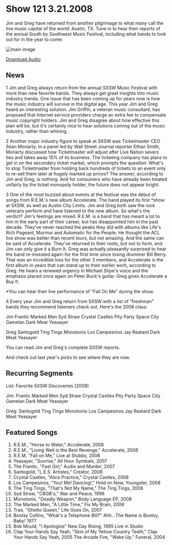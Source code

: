 # Show 121 3.21.2008
Jim and Greg have returned from another pilgrimage to what many call the live music capital of the world: Austin, TX. Tune in to hear their reports of the annual South by Southwest Music Festival, including what bands to look out for in the year to come.

![main image]()

[Download Audio](http://audio.soundopinions.org/streams/2008/03/so_20080321.m3u)

## News
1 Jim and Greg always return from the annual SXSW Music Festival with more than new favorite bands. They always get great insights into music industry trends. One issue that has been coming up for years now is how the music industry will survive in the digital age. This year Jim and Greg heard an interesting solution. Jim Griffin, a veteran music consultant, has proposed that Internet service providers charge an extra fee to compensate music copyright holders. Jim and Greg disagree about how effective this plan will be, but it's certainly nice to hear solutions coming out of the music industry, rather than whining.

2 Another major industry figure to speak at SXSW was Ticketmaster CEO Sean Moriarty. In a panel led by Wall Street Journal reporter Ethan Smith, Moriarty discussed how Ticketmaster will adjust after Live Nation severs ties and takes away 15% of its business. The ticketing company has plans to get in on the secondary ticket market, which prompts the question: What's to stop Ticketmaster from holding back hundreds of tickets to an event only to re-sell them later at hugely marked up prices? The answer, according to Jim and Greg, is nothing. And for consumers who have already been treated unfairly by the ticket monopoly holder, the future does not appear bright.

3 One of the most buzzed about events at the festival was the debut of songs from R.E.M.'s new album Accelerate. The band played its first *show at SXSW, as well as Austin City Limits. Jim and Greg both saw the rock veterans perform and have listened to the new album. So what's the verdict? Jim's feelings are mixed. R.E.M. is a band that has meant a lot to him in the early part of their career, but has disappointed him in the past decade. They've never reached the peaks they did with albums like Life's Rich Pageant, Murmur and Automatic for the People. He thought the ACL live show was better than recent tours, but not amazing. And the same can be said of Accelerate. They've returned to their roots, but not to form, and Jim can only give it a Burn It. Greg was actually pleasantly surprised to hear the band re-invested again-for the first time since losing drummer Bill Berry. That was an incredible loss for the other 3 members, and Accelerate is the first album in years that can stand up to their earlier work, according to Greg. He hears a renewed urgency in Michael Stipe's voice and the emphasis placed once again on Peter Buck's guitar. Greg gives Accelerate a Buy It.

*You can hear their live performance of "Fall On Me" during the show.

4 Every year Jim and Greg return from SXSW with a list of "freshman" bands they recommend listeners check out. Here's the 2008 class:

Jim
Frantic 
Marked Men
Syd Straw
Crystal Castles
Pity Party
Space City Gamelan
Dark Meat
Yeasayer

Greg
Santogold
Ting Tings
Monotonix
Los Campesinos
Jay Reatard
Dark Meat
Yeasayer

You can read Jim and Greg's complete SXSW reports.

And check out last year's picks to see where they are now.

## Recurring Segments
List: Favorite SXSW Discoveries (2008)

Jim:
Frantic 
Marked Men
Syd Straw
Crystal Castles
Pity Party
Space City Gamelan
Dark Meat
Yeasayer

Greg:
Santogold
Ting Tings
Monotonix
Los Campesinos
Jay Reatard
Dark Meat
Yeasayer


## Featured Songs
1. R.E.M., "Horse to Water," Accelerate, 2008
2. R.E.M., "Living Well is the Best Revenge," Accelerate, 2008
3. R.E.M, "Fall on Me," Live at Stubbs, 2008
4. Yeasayer, "Sunrise," All Hour Symbals, 2007
5. The Frantic, "Fast Girl," Audio and Murder, 2007
6. Santogold, "L.E.S. Artistes," Creator, 2008
7. Crystal Castles, "Alice Practice," Crystal Castles, 2008
8. Los Campesinos, "You! Me! Dancing!," Hold on Now, Youngster, 2008
9. The Ting Tings, "That's Not My Name," The Ting Tings, 2008
10. Syd Straw, "CBGB's," War and Peace, 1996
11. Monotonix, "Deadly Weapon," Body Language EP, 2008
12. The Marked Men, "A Little Time," Fix My Brain, 2006
13. Trae, "Ghetto Queen," Life Goes On, 2007
14. Bootsy Collins, "What's a Telephone Bill?" Ahh...The Name is Bootsy, Baby! 1977
15. Bob Mould, "I Apologize" New Day Rising, 1985 Live in Studio
16. Clap Your Hands Say Yeah, "Skin of My Yellow Country Teeth," Clap Your Hands Say Yeah, 2005 The Arcade Fire, "Wake Up," Funeral, 2004
